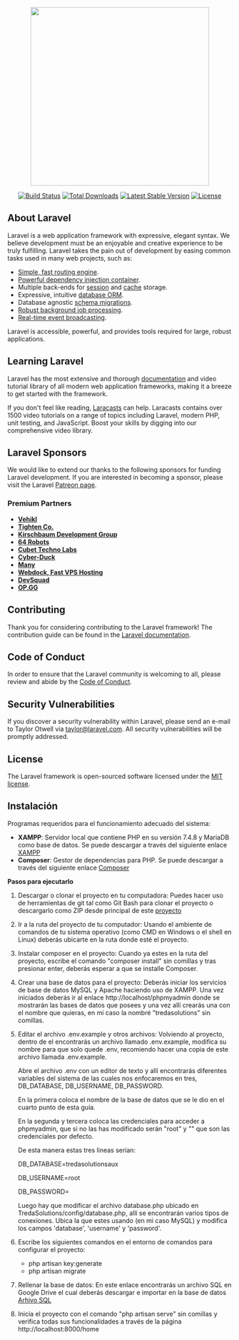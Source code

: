<p align="center"><img src="https://res.cloudinary.com/dtfbvvkyp/image/upload/v1566331377/laravel-logolockup-cmyk-red.svg" width="400"></p>

<p align="center">
<a href="https://travis-ci.org/laravel/framework"><img src="https://travis-ci.org/laravel/framework.svg" alt="Build Status"></a>
<a href="https://packagist.org/packages/laravel/framework"><img src="https://poser.pugx.org/laravel/framework/d/total.svg" alt="Total Downloads"></a>
<a href="https://packagist.org/packages/laravel/framework"><img src="https://poser.pugx.org/laravel/framework/v/stable.svg" alt="Latest Stable Version"></a>
<a href="https://packagist.org/packages/laravel/framework"><img src="https://poser.pugx.org/laravel/framework/license.svg" alt="License"></a>
</p>

## About Laravel

Laravel is a web application framework with expressive, elegant syntax. We believe development must be an enjoyable and creative experience to be truly fulfilling. Laravel takes the pain out of development by easing common tasks used in many web projects, such as:

- [Simple, fast routing engine](https://laravel.com/docs/routing).
- [Powerful dependency injection container](https://laravel.com/docs/container).
- Multiple back-ends for [session](https://laravel.com/docs/session) and [cache](https://laravel.com/docs/cache) storage.
- Expressive, intuitive [database ORM](https://laravel.com/docs/eloquent).
- Database agnostic [schema migrations](https://laravel.com/docs/migrations).
- [Robust background job processing](https://laravel.com/docs/queues).
- [Real-time event broadcasting](https://laravel.com/docs/broadcasting).

Laravel is accessible, powerful, and provides tools required for large, robust applications.

## Learning Laravel

Laravel has the most extensive and thorough [documentation](https://laravel.com/docs) and video tutorial library of all modern web application frameworks, making it a breeze to get started with the framework.

If you don't feel like reading, [Laracasts](https://laracasts.com) can help. Laracasts contains over 1500 video tutorials on a range of topics including Laravel, modern PHP, unit testing, and JavaScript. Boost your skills by digging into our comprehensive video library.

## Laravel Sponsors

We would like to extend our thanks to the following sponsors for funding Laravel development. If you are interested in becoming a sponsor, please visit the Laravel [Patreon page](https://patreon.com/taylorotwell).

### Premium Partners

- **[Vehikl](https://vehikl.com/)**
- **[Tighten Co.](https://tighten.co)**
- **[Kirschbaum Development Group](https://kirschbaumdevelopment.com)**
- **[64 Robots](https://64robots.com)**
- **[Cubet Techno Labs](https://cubettech.com)**
- **[Cyber-Duck](https://cyber-duck.co.uk)**
- **[Many](https://www.many.co.uk)**
- **[Webdock, Fast VPS Hosting](https://www.webdock.io/en)**
- **[DevSquad](https://devsquad.com)**
- **[OP.GG](https://op.gg)**

## Contributing

Thank you for considering contributing to the Laravel framework! The contribution guide can be found in the [Laravel documentation](https://laravel.com/docs/contributions).

## Code of Conduct

In order to ensure that the Laravel community is welcoming to all, please review and abide by the [Code of Conduct](https://laravel.com/docs/contributions#code-of-conduct).

## Security Vulnerabilities

If you discover a security vulnerability within Laravel, please send an e-mail to Taylor Otwell via [taylor@laravel.com](mailto:taylor@laravel.com). All security vulnerabilities will be promptly addressed.

## License

The Laravel framework is open-sourced software licensed under the [MIT license](https://opensource.org/licenses/MIT).






## Instalación

Programas requeridos para el funcionamiento adecuado del sistema:
- **XAMPP**: Servidor local que contiene PHP en su versión 7.4.8 y MariaDB como base de datos. Se puede descargar a través del siguiente enlace [XAMPP](https://www.apachefriends.org/es/download.html)
- **Composer**: Gestor de dependencias para PHP. Se puede descargar a través del siguiente enlace [Composer](https://getcomposer.org/download/)

**Pasos para ejecutarlo**

1. Descargar o clonar el proyecto en tu computadora:
    Puedes hacer uso de herramientas de git tal como Git Bash para clonar el proyecto o descargarlo como ZIP desde principal de este [proyecto](https://github.com/ISwMF/TredaSolutionsProject/tree/frontend)
2. Ir a la ruta del proyecto de tu computador:
    Usando el ambiente de comandos de tu sistema operativo (como CMD en Windows o el shell en Linux) deberás ubicarte en la ruta donde esté el proyecto.
3. Instalar composer en el proyecto:
    Cuando ya estes en la ruta del proyecto, escribe el comando "composer install" sin comillas y tras presionar enter, deberás esperar a que se installe Composer.
4. Crear una base de datos para el proyecto:
    Deberás iniciar los servicios de base de datos MySQL y Apache haciendo uso de XAMPP. Una vez iniciados deberás ir al enlace http://localhost/phpmyadmin donde se mostrarán las bases de datos que posees y una vez allí crearás una con el nombre que quieras, en mi caso la nombré "tredasolutions" sin comillas.
5. Editar el archivo .env.example y otros archivos:
    Volviendo al proyecto, dentro de el encontrarás un archivo llamado .env.example, modifica su nombre para que solo quede .env, recomiendo hacer una copia de este archivo llamada .env.example.
    
    Abre el archivo .env con un editor de texto y allí encontrarás diferentes variables del sistema de las cuales nos enfocaremos en tres, DB_DATABASE, DB_USERNAME, DB_PASSWORD.
   
   En la primera coloca el nombre de la base de datos que se le dio en el cuarto punto de esta guía.
   
   En la segunda y tercera coloca las credenciales para acceder a phpmyadmin, que si no las has modificado serán "root" y "" que son las credenciales por defecto.
   
   De esta manera estas tres lineas serían:
   
   DB_DATABASE=tredasolutionsaux
   
   DB_USERNAME=root
   
   DB_PASSWORD=
   
   Luego hay que modificar el archivo database.php ubicado en TredaSolutions/config/database.php, allí se encontrarán varios tipos de conexiones. Ubica la que estes usando (en mi caso MySQL) y modifica los campos 'database', 'username' y 'password'.

6. Escribe los siguientes comandos en el entorno de comandos para configurar el proyecto:
    - php artisan key:generate
    - php artisan migrate

7. Rellenar la base de datos: 
    En este enlace encontrarás un archivo SQL en Google Drive el cual deberás descargar e importar en la base de datos [Arhivo SQL](https://drive.google.com/file/d/12GLPwMf5Cr2H_3biFjbZ7iGZdjMwOevV/view?usp=sharing)

8. Inicia el proyecto con el comando "php artisan serve" sin comillas y verifica todas sus funcionalidades a través de la página http://localhost:8000/home
